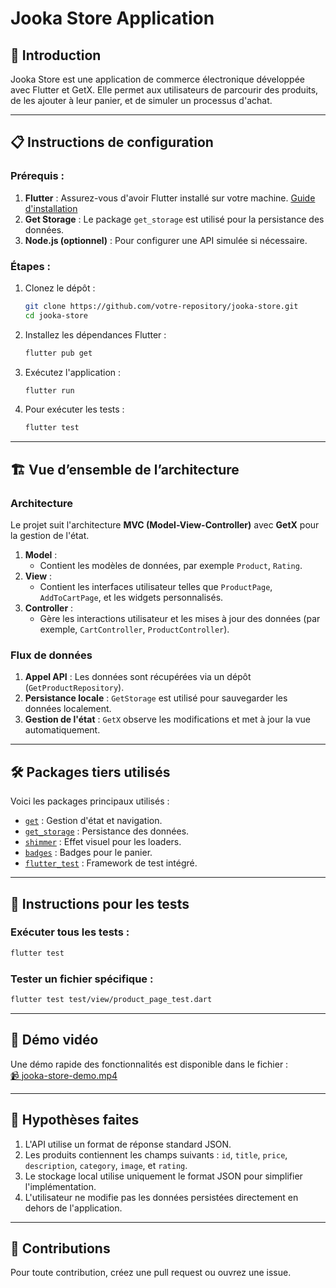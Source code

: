 
# Jooka Store Application

## 🚀 Introduction
Jooka Store est une application de commerce électronique développée avec Flutter et GetX. Elle permet aux utilisateurs de parcourir des produits, de les ajouter à leur panier, et de simuler un processus d'achat.

---

## 📋 Instructions de configuration

### Prérequis :
1. **Flutter** : Assurez-vous d'avoir Flutter installé sur votre machine. [Guide d'installation](https://flutter.dev/docs/get-started/install)
2. **Get Storage** : Le package `get_storage` est utilisé pour la persistance des données.
3. **Node.js (optionnel)** : Pour configurer une API simulée si nécessaire.

### Étapes :
1. Clonez le dépôt :
   ```bash
   git clone https://github.com/votre-repository/jooka-store.git
   cd jooka-store
   ```
2. Installez les dépendances Flutter :
   ```bash
   flutter pub get
   ```
3. Exécutez l'application :
   ```bash
   flutter run
   ```
4. Pour exécuter les tests :
   ```bash
   flutter test
   ```

---

## 🏗️ Vue d’ensemble de l’architecture

### Architecture
Le projet suit l'architecture **MVC (Model-View-Controller)** avec **GetX** pour la gestion de l'état.

1. **Model** :
   - Contient les modèles de données, par exemple `Product`, `Rating`.
2. **View** :
   - Contient les interfaces utilisateur telles que `ProductPage`, `AddToCartPage`, et les widgets personnalisés.
3. **Controller** :
   - Gère les interactions utilisateur et les mises à jour des données (par exemple, `CartController`, `ProductController`).

### Flux de données
1. **Appel API** : Les données sont récupérées via un dépôt (`GetProductRepository`).
2. **Persistance locale** : `GetStorage` est utilisé pour sauvegarder les données localement.
3. **Gestion de l'état** : `GetX` observe les modifications et met à jour la vue automatiquement.

---

## 🛠️ Packages tiers utilisés

Voici les packages principaux utilisés :
- [`get`](https://pub.dev/packages/get) : Gestion d'état et navigation.
- [`get_storage`](https://pub.dev/packages/get_storage) : Persistance des données.
- [`shimmer`](https://pub.dev/packages/shimmer) : Effet visuel pour les loaders.
- [`badges`](https://pub.dev/packages/badges) : Badges pour le panier.
- [`flutter_test`](https://pub.dev/packages/flutter_test) : Framework de test intégré.

---

## 🧪 Instructions pour les tests

### Exécuter tous les tests :
```bash
flutter test
```

### Tester un fichier spécifique :
```bash
flutter test test/view/product_page_test.dart
```

---

## 🎥 Démo vidéo

Une démo rapide des fonctionnalités est disponible dans le fichier :  
[📹 jooka-store-demo.mp4](./assets/demo/jooka-store-demo.mp4)  

---

## 🤔 Hypothèses faites

1. L'API utilise un format de réponse standard JSON.
2. Les produits contiennent les champs suivants : `id`, `title`, `price`, `description`, `category`, `image`, et `rating`.
3. Le stockage local utilise uniquement le format JSON pour simplifier l'implémentation.
4. L'utilisateur ne modifie pas les données persistées directement en dehors de l'application.

---

## 🙌 Contributions
Pour toute contribution, créez une pull request ou ouvrez une issue.
